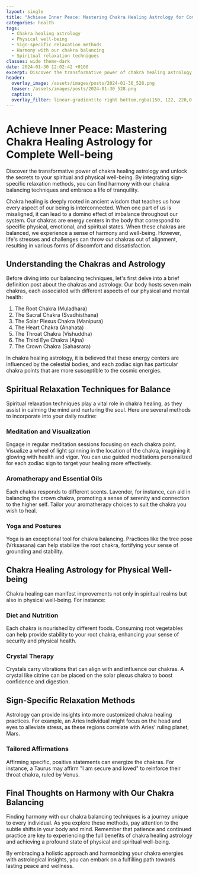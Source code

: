 ```yaml
---
layout: single
title: "Achieve Inner Peace: Mastering Chakra Healing Astrology for Complete Well-being "
categories: health
tags:
  - Chakra healing astrology
  - Physical well-being
  - Sign-specific relaxation methods
  - Harmony with our chakra balancing
  - Spiritual relaxation techniques
classes: wide theme-dark
date: 2024-01-30 12:02:42 +0100
excerpt: Discover the transformative power of chakra healing astrology and unlock the secrets to your spiritual and physical well-being.
header:
  overlay_image: /assets/images/posts/2024-01-30_528.png
  teaser: /assets/images/posts/2024-01-30_528.png
  caption: 
  overlay_filter: linear-gradient(to right bottom,rgba(150, 122, 220,0.8), rgba(255,245,208,0.5))
---
```

# Achieve Inner Peace: Mastering Chakra Healing Astrology for Complete Well-being 

Discover the transformative power of chakra healing astrology and unlock the secrets to your spiritual and physical well-being. By integrating sign-specific relaxation methods, you can find harmony with our chakra balancing techniques and embrace a life of tranquility.

Chakra healing is deeply rooted in ancient wisdom that teaches us how every aspect of our being is interconnected. When one part of us is misaligned, it can lead to a domino effect of imbalance throughout our system. Our chakras are energy centers in the body that correspond to specific physical, emotional, and spiritual states. When these chakras are balanced, we experience a sense of harmony and well-being. However, life's stresses and challenges can throw our chakras out of alignment, resulting in various forms of discomfort and dissatisfaction.

## Understanding the Chakras and Astrology

Before diving into our balancing techniques, let's first delve into a brief definition post about the chakras and astrology. Our body hosts seven main chakras, each associated with different aspects of our physical and mental health:

1. The Root Chakra (Muladhara)
2. The Sacral Chakra (Svadhisthana)
3. The Solar Plexus Chakra (Manipura)
4. The Heart Chakra (Anahata)
5. The Throat Chakra (Vishuddha)
6. The Third Eye Chakra (Ajna)
7. The Crown Chakra (Sahasrara)

In chakra healing astrology, it is believed that these energy centers are influenced by the celestial bodies, and each zodiac sign has particular chakra points that are more susceptible to the cosmic energies.

## Spiritual Relaxation Techniques for Balance

Spiritual relaxation techniques play a vital role in chakra healing, as they assist in calming the mind and nurturing the soul. Here are several methods to incorporate into your daily routine:

### Meditation and Visualization

Engage in regular meditation sessions focusing on each chakra point. Visualize a wheel of light spinning in the location of the chakra, imagining it glowing with health and vigor. You can use guided meditations personalized for each zodiac sign to target your healing more effectively.

### Aromatherapy and Essential Oils

Each chakra responds to different scents. Lavender, for instance, can aid in balancing the crown chakra, promoting a sense of serenity and connection to the higher self. Tailor your aromatherapy choices to suit the chakra you wish to heal.

### Yoga and Postures

Yoga is an exceptional tool for chakra balancing. Practices like the tree pose (Vrksasana) can help stabilize the root chakra, fortifying your sense of grounding and stability.

## Chakra Healing Astrology for Physical Well-being

Chakra healing can manifest improvements not only in spiritual realms but also in physical well-being. For instance:

### Diet and Nutrition

Each chakra is nourished by different foods. Consuming root vegetables can help provide stability to your root chakra, enhancing your sense of security and physical health.

### Crystal Therapy

Crystals carry vibrations that can align with and influence our chakras. A crystal like citrine can be placed on the solar plexus chakra to boost confidence and digestion.

## Sign-Specific Relaxation Methods

Astrology can provide insights into more customized chakra healing practices. For example, an Aries individual might focus on the head and eyes to alleviate stress, as these regions correlate with Aries' ruling planet, Mars.

### Tailored Affirmations

Affirming specific, positive statements can energize the chakras. For instance, a Taurus may affirm "I am secure and loved" to reinforce their throat chakra, ruled by Venus.

## Final Thoughts on Harmony with Our Chakra Balancing

Finding harmony with our chakra balancing techniques is a journey unique to every individual. As you explore these methods, pay attention to the subtle shifts in your body and mind. Remember that patience and continued practice are key to experiencing the full benefits of chakra healing astrology and achieving a profound state of physical and spiritual well-being.

By embracing a holistic approach and harmonizing your chakra energies with astrological insights, you can embark on a fulfilling path towards lasting peace and wellness.